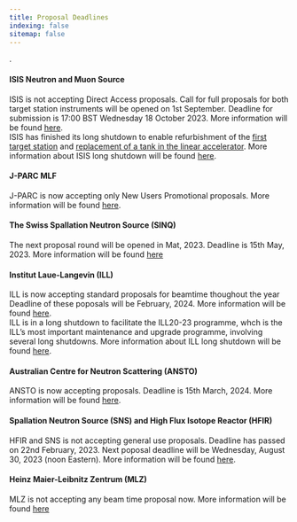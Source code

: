 ```yaml
---
title: Proposal Deadlines
indexing: false
sitemap: false
---
```


.

#### ISIS Neutron and Muon Source
ISIS is not accepting Direct Access proposals.  Call for full proposals for both  target station instruments will be opened on 1st September. Deadline for submission is 17:00 BST Wednesday 18 October 2023. More information will be found [here](https://www.isis.stfc.ac.uk/Pages/Apply-for-beamtime.aspx).\
ISIS has finished its long shutdown to enable refurbishment of the [first target station](https://www.isis.stfc.ac.uk/Pages/Target-Station-1.aspx) and [replacement of a tank in the linear accelerator](https://www.isis.stfc.ac.uk/Pages/TH_LinacTank4_beadpull.aspx). More information about ISIS long shutdown will be found [here](https://www.isis.stfc.ac.uk/Pages/For-Users.aspx).

#### J-PARC MLF
J-PARC is now accepting only New Users Promotional proposals.  More information will be found [here](https://mlfinfo.jp/en/user/proposals/#short-term).


#### The Swiss Spallation Neutron Source (SINQ)
The next proposal round will be opened in Mat, 2023. Deadline is 15th May, 2023. More information will be found [here](https://www.psi.ch/en/sinq)


#### Institut Laue-Langevin (ILL)
ILL is now accepting standard proposals for beamtime thoughout the year Deadline of these poposals will be February, 2024. More information will be found [here](https://www.ill.eu/users/applying-for-beamtime/proposal-submission).\
ILL is in a long shutdown to facilitate the ILL20-23 programme, whch is the ILL’s most important maintenance and upgrade programme, involving several long shutdowns. More information about ILL long shutdown will be found [here](https://www.ill.eu/users/instruments/modernisation-programmes/ill2023).


#### Australian Centre for Neutron Scattering (ANSTO)
ANSTO is now accepting proposals. Deadline is 15th March, 2024. More information will be found [here](https://www.ansto.gov.au/our-facilities/australian-centre-for-neutron-scattering/call-for-proposals).


#### Spallation Neutron Source (SNS) and High Flux Isotope Reactor (HFIR)
HFIR and SNS is not accepting general use proposals.  Deadline has passed on 22nd February, 2023. Next poposal deadline will be Wednesday, August 30, 2023 (noon Eastern). More information will be found [here](https://neutrons.ornl.gov/users/proposal-calls).


#### Heinz Maier-Leibnitz Zentrum (MLZ)
MLZ is not accepting any beam time proposal now. More information will be found [here](https://mlz-garching.de/user-office)







